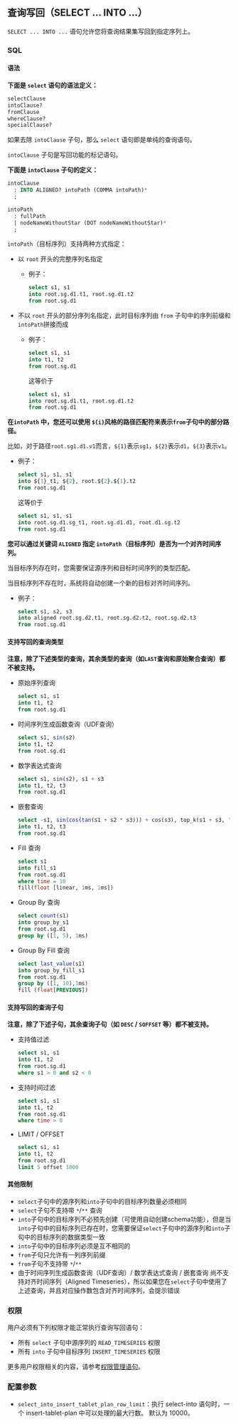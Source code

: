 <!--

    Licensed to the Apache Software Foundation (ASF) under one
    or more contributor license agreements.  See the NOTICE file
    distributed with this work for additional information
    regarding copyright ownership.  The ASF licenses this file
    to you under the Apache License, Version 2.0 (the
    "License"); you may not use this file except in compliance
    with the License.  You may obtain a copy of the License at
    
        http://www.apache.org/licenses/LICENSE-2.0
    
    Unless required by applicable law or agreed to in writing,
    software distributed under the License is distributed on an
    "AS IS" BASIS, WITHOUT WARRANTIES OR CONDITIONS OF ANY
    KIND, either express or implied.  See the License for the
    specific language governing permissions and limitations
    under the License.

-->



## 查询写回（SELECT ... INTO ...）

`SELECT ... INTO ...` 语句允许您将查询结果集写回到指定序列上。



### SQL

#### 语法

**下面是 `select` 语句的语法定义：**

```sql
selectClause 
intoClause? 
fromClause 
whereClause? 
specialClause?
```

如果去除 `intoClause` 子句，那么 `select` 语句即是单纯的查询语句。

`intoClause` 子句是写回功能的标记语句。



**下面是 `intoClause` 子句的定义：**

```sql
intoClause
  : INTO ALIGNED? intoPath (COMMA intoPath)*
  ;

intoPath
  : fullPath
  | nodeNameWithoutStar (DOT nodeNameWithoutStar)*
  ;
```

`intoPath`（目标序列）支持两种方式指定：

* 以 `root` 开头的完整序列名指定

  * 例子：

    ```sql
    select s1, s1 
    into root.sg.d1.t1, root.sg.d1.t2 
    from root.sg.d1
    ```

* 不以 `root` 开头的部分序列名指定，此时目标序列由 `from` 子句中的序列前缀和`intoPath`拼接而成

  * 例子：

    ```sql
    select s1, s1 
    into t1, t2 
    from root.sg.d1
    ```
    
    这等价于
    
    ```sql
    select s1, s1 
    into root.sg.d1.t1, root.sg.d1.t2 
    from root.sg.d1
    ```



**在`intoPath` 中，您还可以使用 `${i}`风格的路径匹配符来表示`from`子句中的部分路径。**

比如，对于路径`root.sg1.d1.v1`而言，`${1}`表示`sg1`，`${2}`表示`d1`，`${3}`表示`v1`。


  * 例子：

    ```sql
    select s1, s1, s1
    into ${1}_t1, ${2}, root.${2}.${1}.t2
    from root.sg.d1
    ```
    
    这等价于
    
    ```sql
    select s1, s1, s1
    into root.sg.d1.sg_t1, root.sg.d1.d1, root.d1.sg.t2
    from root.sg.d1
    ```



**您可以通过关键词  `ALIGNED` 指定 `intoPath`（目标序列）是否为一个对齐时间序列。**

当目标序列存在时，您需要保证源序列和目标时间序列的类型匹配。

当目标序列不存在时，系统将自动创建一个新的目标对齐时间序列。


  * 例子：

    ```sql
    select s1, s2, s3
    into aligned root.sg.d2.t1, root.sg.d2.t2, root.sg.d2.t3
    from root.sg.d1
    ```




#### 支持写回的查询类型

**注意，除了下述类型的查询，其余类型的查询（如`LAST`查询和原始聚合查询）都不被支持。**

* 原始序列查询

  ```sql
  select s1, s1 
  into t1, t2 
  from root.sg.d1
  ```

* 时间序列生成函数查询（UDF查询）

  ```sql
  select s1, sin(s2) 
  into t1, t2 
  from root.sg.d1
  ```

* 数学表达式查询

  ```sql
  select s1, sin(s2), s1 + s3 
  into t1, t2, t3 
  from root.sg.d1
  ```

* 嵌套查询

  ```sql
  select -s1, sin(cos(tan(s1 + s2 * s3))) + cos(s3), top_k(s1 + s3, 'k'='1') 
  into t1, t2, t3 
  from root.sg.d1
  ```

* Fill 查询

  ```sql
  select s1 
  into fill_s1 
  from root.sg.d1 
  where time = 10 
  fill(float [linear, 1ms, 1ms])
  ```

* Group By 查询

  ```sql
  select count(s1) 
  into group_by_s1 
  from root.sg.d1 
  group by ([1, 5), 1ms)
  ```

* Group By Fill 查询

	```sql
  select last_value(s1) 
  into group_by_fill_s1 
  from root.sg.d1 
  group by ([1, 10),1ms) 
  fill (float[PREVIOUS])
  ```



#### 支持写回的查询子句

**注意，除了下述子句，其余查询子句（如 `DESC` / `SOFFSET` 等）都不被支持。**

* 支持值过滤

  ```sql
  select s1, s1 
  into t1, t2 
  from root.sg.d1
  where s1 > 0 and s2 < 0
  ```

* 支持时间过滤

    ```sql
    select s1, s1 
    into t1, t2 
    from root.sg.d1
    where time > 0
    ```

* LIMIT / OFFSET

  ```sql
  select s1, s1 
  into t1, t2 
  from root.sg.d1
  limit 5 offset 1000
  ```



#### 其他限制

* `select`子句中的源序列和`into`子句中的目标序列数量必须相同
* `select`子句不支持带 `*`/`**` 查询
* `into`子句中的目标序列不必预先创建（可使用自动创建schema功能），但是当`into`子句中的目标序列已存在时，您需要保证`select`子句中的源序列和`into`子句中的目标序列的数据类型一致
* `into`子句中的目标序列必须是互不相同的
* `from`子句只允许有一列序列前缀
* `from`子句不支持带 `*`/`**`
* 由于时间序列生成函数查询（UDF查询）/ 数学表达式查询 / 嵌套查询 尚不支持对齐时间序列（Aligned Timeseries），所以如果您在`select`子句中使用了上述查询，并且对应操作数包含对齐时间序列，会提示错误



### 权限

用户必须有下列权限才能正常执行查询写回语句：

* 所有 `select` 子句中源序列的 `READ_TIMESERIES` 权限
* 所有 `into` 子句中目标序列 `INSERT_TIMESERIES` 权限

更多用户权限相关的内容，请参考[权限管理语句](../Administration-Management/Administration.md)。



### 配置参数

* `select_into_insert_tablet_plan_row_limit`：执行 select-into 语句时，一个 insert-tablet-plan 中可以处理的最大行数。 默认为 10000。
